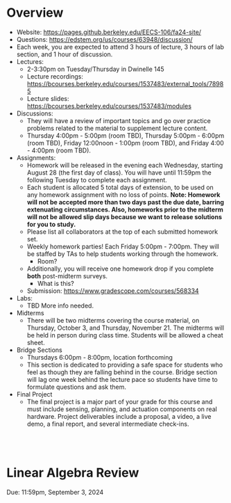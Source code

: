 # Overview
- Website: https://pages.github.berkeley.edu/EECS-106/fa24-site/
- Questions: https://edstem.org/us/courses/63948/discussion/
- Each week, you are expected to attend 3 hours of lecture, 3 hours of lab section, and 1 hour of discussion.
- Lectures: 
  - 2-3:30pm on Tuesday/Thursday in Dwinelle 145
  - Lecture recordings: https://bcourses.berkeley.edu/courses/1537483/external_tools/78985
  - Lecture slides: https://bcourses.berkeley.edu/courses/1537483/modules
- Discussions: 
  - They will have a review of important topics and go over practice problems related to the material to supplement lecture content.
  - Thursday 4:00pm - 5:00pm (room TBD), Thursday 5:00pm - 6:00pm (room TBD), Friday 12:00noon - 1:00pm (room TBD), and Friday 4:00 - 4:00pm (room TBD).
- Assignments:
  - Homework will be released in the evening each Wednesday, starting August 28 (the first day of class). You will have until 11:59pm the following Tuesday to complete each assignment.
  - Each student is allocated 5 total days of extension, to be used on any homework assignment with no loss of points. **Note: Homework will not be accepted more than two days past the due date, barring extenuating circumstances. Also, homeworks prior to the midterm will not be allowed slip days because we want to release solutions for you to study.**
  - Please list all collaborators at the top of each submitted homework set.
  - Weekly homework parties! Each Friday 5:00pm - 7:00pm. They will be staffed by TAs to help students working through the homework.
    - Room?
  - Additionally, you will receive one homework drop if you complete **both** post-midterm surveys.
    - What is this?
  - Submission: https://www.gradescope.com/courses/568334
- Labs:
  - TBD More info needed.
- Midterms
  - There will be two midterms covering the course material, on Thursday, October 3, and Thursday, November 21. The midterms will be held in person during class time. Students will be allowed a cheat sheet.
- Bridge Sections
  - Thursdays 6:00pm - 8:00pm, location forthcoming
  - This section is dedicated to providing a safe space for students who feel as though they are falling behind in the course. Bridge section will lag one week behind the lecture pace so students have time to formulate questions and ask them.
- Final Project
  - The final project is a major part of your grade for this course and must include sensing, planning, and actuation components on real hardware. Project deliverables include a proposal, a video, a live demo, a final report, and several intermediate check-ins.

<br>
<br>

# Linear Algebra Review
Due: 11:59pm, September 3, 2024 